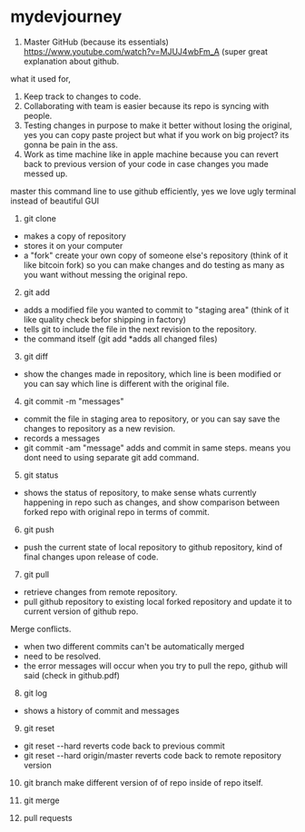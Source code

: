 # mydevjourney

1. Master GitHub (because its essentials)
https://www.youtube.com/watch?v=MJUJ4wbFm_A (super great explanation about github.

what it used for,
1. Keep track to changes to code.
2. Collaborating with team is easier because its repo is syncing with people.
3. Testing changes in purpose to make it better without losing the original, yes you can copy paste project but what if you work on big project? its gonna be pain in the ass.
4. Work as time machine like in apple machine because you can revert back to previous version of your code in case changes you made messed up.

master this command line to use github efficiently, yes we love ugly terminal instead of beautiful GUI
1. git clone <url>
  - makes a copy of repository
  - stores it on your computer
  - a "fork" create your own copy of someone else's repository (think of it like bitcoin fork) so you can make changes and do testing as many as you want without messing the original repo.

2. git add
  - adds a modified file you wanted to commit to "staging area" (think of it like quality check befor shipping in factory)
  - tells git to include the file in the next revision to the repository.
  - the command itself (git add *adds all changed files)

3. git diff
  - show the changes made in repository, which line is been modified or you can say which line is different with the original file.

4. git commit -m "messages"
  - commit the file in staging area to repository, or you can say save the changes to repository as a new revision.
  - records a messages
  - git commit -am "message" adds and commit in same steps. means you dont need to using separate git add command.

5. git status
  - shows the status of repository, to make sense whats currently happening in repo such as changes, and show comparison between forked repo with original repo in terms of commit.
  
6. git push
  - push the current state of local repository to github repository, kind of final changes upon release of code.
  
7. git pull
  - retrieve changes from remote repository.
  - pull github repository to existing local forked repository and update it to current version of github repo.
  
Merge conflicts.
  - when two different commits can't be automatically merged
  - need to be resolved.
  - the error messages will occur when you try to pull the repo, github will said (check in github.pdf)
  
8. git log
  - shows a history of commit and messages
  
9. git reset
  - git reset --hard <commit>
    reverts code back to previous commit
  - git reset --hard origin/master
    reverts code back to remote repository version
  
10. git branch
  make different version of of repo inside of repo itself.
  
11. git merge

12. pull requests
